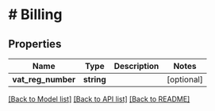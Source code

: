 # # Billing

## Properties

Name | Type | Description | Notes
------------ | ------------- | ------------- | -------------
**vat_reg_number** | **string** |  | [optional]

[[Back to Model list]](../../README.md#models) [[Back to API list]](../../README.md#endpoints) [[Back to README]](../../README.md)
